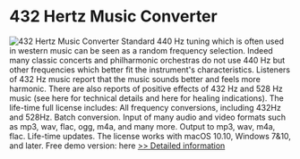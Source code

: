 # 432 Hertz Music Converter
![432 Hertz Music Converter](https://mycommerce.akamaized.net/api/pimages/P300873129/BIG/300873129.JPG)
Standard 440 Hz tuning which is often used in western music can be seen as a random frequency selection. Indeed many classic concerts and philharmonic orchestras do not use 440 Hz but other frequencies which better fit the instrument's characteristics.
Listeners of 432 Hz music report that the music sounds better and feels more harmonic. There are also reports of positive effects of 432 Hz and 528 Hz music (see here for technical details and here for healing indications).
The life-time full license includes:
All frequency conversions, including 432Hz and 528Hz.
Batch conversion.
Input of many audio and video formats such as mp3, wav, flac, ogg, m4a, and many more.
Output to mp3, wav, m4a, flac.
Life-time updates.
The license works with macOS 10.10, Windows 7&10, and later.
Free demo version: here
[>> Detailed information](https://secure.shareit.com/shareit/product.html?productid=300873129&affiliateid=200057808)